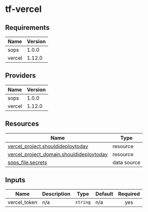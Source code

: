 # tf-vercel


<!-- BEGIN_TF_DOCS -->
## Requirements

| Name | Version |
|------|---------|
| sops | 1.0.0 |
| vercel | 1.12.0 |

## Providers

| Name | Version |
|------|---------|
| sops | 1.0.0 |
| vercel | 1.12.0 |

## Resources

| Name | Type |
|------|------|
| [vercel_project.shouldideploytoday](https://registry.terraform.io/providers/vercel/vercel/1.12.0/docs/resources/project) | resource |
| [vercel_project_domain.shouldideploytoday](https://registry.terraform.io/providers/vercel/vercel/1.12.0/docs/resources/project_domain) | resource |
| [sops_file.secrets](https://registry.terraform.io/providers/carlpett/sops/1.0.0/docs/data-sources/file) | data source |

## Inputs

| Name | Description | Type | Default | Required |
|------|-------------|------|---------|:--------:|
| vercel\_token | n/a | `string` | n/a | yes |
<!-- END_TF_DOCS -->
